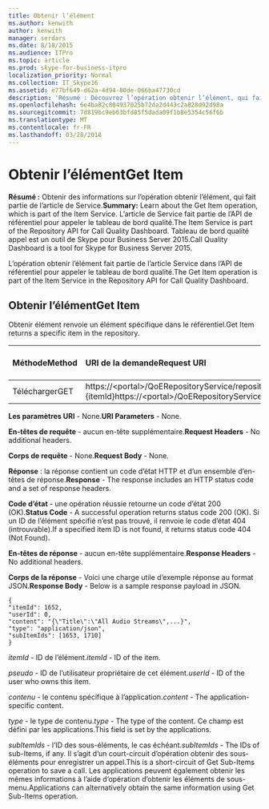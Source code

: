 ```yaml
---
title: Obtenir l’élément
ms.author: kenwith
author: kenwith
manager: serdars
ms.date: 8/18/2015
ms.audience: ITPro
ms.topic: article
ms.prod: skype-for-business-itpro
localization_priority: Normal
ms.collection: IT_Skype16
ms.assetid: e77bf649-d62a-4d94-80de-066ba47730cd
description: 'Résumé : Découvrez l’opération obtenir l’élément, qui fait partie de l’article de Service. L’article de Service fait partie de l’API de référentiel pour appeler le tableau de bord qualité. Tableau de bord qualité appel est un outil de Skype pour Business Server 2015.'
ms.openlocfilehash: 6e4ba82c804937025b72da2d443c2a828d92d98a
ms.sourcegitcommit: 7d819bc9eb63bfd85f5dada09f1b8e5354c56f6b
ms.translationtype: MT
ms.contentlocale: fr-FR
ms.lasthandoff: 03/28/2018
---
```

# <a name="get-item"></a><span data-ttu-id="85c11-105">Obtenir l’élément</span><span class="sxs-lookup"><span data-stu-id="85c11-105">Get Item</span></span>
 
<span data-ttu-id="85c11-106">**Résumé :** Obtenir des informations sur l’opération obtenir l’élément, qui fait partie de l’article de Service.</span><span class="sxs-lookup"><span data-stu-id="85c11-106">**Summary:** Learn about the Get Item operation, which is part of the Item Service.</span></span> <span data-ttu-id="85c11-107">L’article de Service fait partie de l’API de référentiel pour appeler le tableau de bord qualité.</span><span class="sxs-lookup"><span data-stu-id="85c11-107">The Item Service is part of the Repository API for Call Quality Dashboard.</span></span> <span data-ttu-id="85c11-108">Tableau de bord qualité appel est un outil de Skype pour Business Server 2015.</span><span class="sxs-lookup"><span data-stu-id="85c11-108">Call Quality Dashboard is a tool for Skype for Business Server 2015.</span></span>
  
<span data-ttu-id="85c11-109">L’opération obtenir l’élément fait partie de l’article Service dans l’API de référentiel pour appeler le tableau de bord qualité.</span><span class="sxs-lookup"><span data-stu-id="85c11-109">The Get Item operation is part of the Item Service in the Repository API for Call Quality Dashboard.</span></span>
  
## <a name="get-item"></a><span data-ttu-id="85c11-110">Obtenir l’élément</span><span class="sxs-lookup"><span data-stu-id="85c11-110">Get Item</span></span>

<span data-ttu-id="85c11-111">Obtenir élément renvoie un élément spécifique dans le référentiel.</span><span class="sxs-lookup"><span data-stu-id="85c11-111">Get Item returns a specific item in the repository.</span></span>
  
|<span data-ttu-id="85c11-112">**Méthode**</span><span class="sxs-lookup"><span data-stu-id="85c11-112">**Method**</span></span>|<span data-ttu-id="85c11-113">**URI de la demande**</span><span class="sxs-lookup"><span data-stu-id="85c11-113">**Request URI**</span></span>|<span data-ttu-id="85c11-114">**Version de HTTP**</span><span class="sxs-lookup"><span data-stu-id="85c11-114">**HTTP Version**</span></span>|
|:-----|:-----|:-----|
|<span data-ttu-id="85c11-115">Télécharger</span><span class="sxs-lookup"><span data-stu-id="85c11-115">GET</span></span>  <br/> |<span data-ttu-id="85c11-116">https://\<portal\>/QoERepositoryService/repository/article / {itemId}</span><span class="sxs-lookup"><span data-stu-id="85c11-116">https://\<portal\>/QoERepositoryService/repository/item/{itemId}</span></span>  <br/> |<span data-ttu-id="85c11-117">HTTP/1.1</span><span class="sxs-lookup"><span data-stu-id="85c11-117">HTTP/1.1</span></span>  <br/> |
   
 <span data-ttu-id="85c11-118">**Les paramètres URI** - None.</span><span class="sxs-lookup"><span data-stu-id="85c11-118">**URI Parameters** - None.</span></span>
  
 <span data-ttu-id="85c11-119">**En-têtes de requête** - aucun en-tête supplémentaire.</span><span class="sxs-lookup"><span data-stu-id="85c11-119">**Request Headers** - No additional headers.</span></span>
  
 <span data-ttu-id="85c11-120">**Corps de requête** - None.</span><span class="sxs-lookup"><span data-stu-id="85c11-120">**Request Body** - None.</span></span>
  
 <span data-ttu-id="85c11-121">**Réponse** : la réponse contient un code d’état HTTP et d’un ensemble d’en-têtes de réponse.</span><span class="sxs-lookup"><span data-stu-id="85c11-121">**Response** - The response includes an HTTP status code and a set of response headers.</span></span>
  
 <span data-ttu-id="85c11-122">**Code d’état** - une opération réussie retourne un code d’état 200 (OK).</span><span class="sxs-lookup"><span data-stu-id="85c11-122">**Status Code** - A successful operation returns status code 200 (OK).</span></span> <span data-ttu-id="85c11-123">Si un ID de l’élément spécifié n’est pas trouvé, il renvoie le code d’état 404 (introuvable).</span><span class="sxs-lookup"><span data-stu-id="85c11-123">If a specified item ID is not found, it returns status code 404 (Not Found).</span></span>
  
 <span data-ttu-id="85c11-124">**En-têtes de réponse** - aucun en-tête supplémentaire.</span><span class="sxs-lookup"><span data-stu-id="85c11-124">**Response Headers** - No additional headers.</span></span>
  
 <span data-ttu-id="85c11-125">**Corps de la réponse** - Voici une charge utile d’exemple réponse au format JSON.</span><span class="sxs-lookup"><span data-stu-id="85c11-125">**Response Body** - Below is a sample response payload in JSON.</span></span>
  
```
{
"itemId": 1652,
"userId": 0,
"content": "{\"Title\":\"All Audio Streams\",...}",
"type": "application/json",
"subItemIds": [1653, 1710]
}

```

 <span data-ttu-id="85c11-126">*itemId* - ID de l’élément.</span><span class="sxs-lookup"><span data-stu-id="85c11-126">*itemId*  - ID of the item.</span></span>
  
 <span data-ttu-id="85c11-127">*pseudo* - ID de l’utilisateur propriétaire de cet élément.</span><span class="sxs-lookup"><span data-stu-id="85c11-127">*userId*  - ID of the user who owns this item.</span></span>
  
 <span data-ttu-id="85c11-128">*contenu* - le contenu spécifique à l’application.</span><span class="sxs-lookup"><span data-stu-id="85c11-128">*content*  - The application-specific content.</span></span>
  
 <span data-ttu-id="85c11-129">*type* - le type de contenu.</span><span class="sxs-lookup"><span data-stu-id="85c11-129">*type*  - The type of the content.</span></span> <span data-ttu-id="85c11-130">Ce champ est défini par les applications.</span><span class="sxs-lookup"><span data-stu-id="85c11-130">This field is set by the applications.</span></span>
  
 <span data-ttu-id="85c11-131">*subItemIds* - l’ID des sous-éléments, le cas échéant.</span><span class="sxs-lookup"><span data-stu-id="85c11-131">*subItemIds*  - The IDs of sub-Items, if any.</span></span> <span data-ttu-id="85c11-132">Il s’agit d’un court-circuit d’opération obtenir des sous-éléments pour enregistrer un appel.</span><span class="sxs-lookup"><span data-stu-id="85c11-132">This is a short-circuit of Get Sub-Items operation to save a call.</span></span> <span data-ttu-id="85c11-133">Les applications peuvent également obtenir les mêmes informations à l’aide d’opération d’obtenir les éléments de sous-menu.</span><span class="sxs-lookup"><span data-stu-id="85c11-133">Applications can alternatively obtain the same information using Get Sub-Items operation.</span></span>
  

